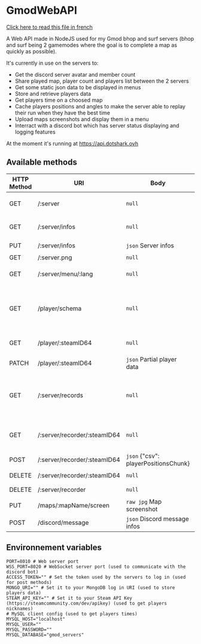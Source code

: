# GmodWebAPI
[Click here to read this file in french](https://github.com/DotShark/GmodWebAPI/blob/main/README_FR.md)

A Web API made in NodeJS used for my Gmod bhop and surf servers (bhop and surf being 2 gamemodes where the goal is to complete a map as quickly as possible).

It's currently in use on the servers to:
- Get the discord server avatar and member count
- Share played map, player count and players list between the 2 servers
- Get some static json data to be displayed in menus
- Store and retrieve players data
- Get players time on a choosed map
- Cache players positions and angles to make the server able to replay their run when they have the best time
- Upload maps screenshots and display them in a menu
- Interract with a discord bot which has server status displaying and logging features

At the moment it's running at https://api.dotshark.ovh

## Available methods
| HTTP Method | URI | Body | Response |
| ----------- | --- | ---- | -------- |
| GET | /:server | `null` | `text` Available methods |
| GET | /:server/infos | `null` | `json` Server infos |
| PUT | /:server/infos | `json` Server infos | `HTTP Status` |
| GET | /:server.png | `null` | `png` | Server icon |
| GET | /:server/menu/:lang | `null` | `json` Menu data |
| GET | /player/schema | `null` | `json` Database schema for a player document |
| GET | /player/:steamID64 | `null` | `json` Player data |
| PATCH | /player/:steamID64 | `json` Partial player data | `HTTP Status` |
| GET | /:server/records | `null` | `json` Get times done on the choosed server |
| GET | /:server/recorder/:steamID64 | `null`| `csv` Table of all the player pos |
| POST | /:server/recorder/:steamID64 | `json` {"csv": playerPositionsChunk} | `HTTP Status` |
| DELETE | /:server/recorder/:steamID64 | `null` | `HTTP Status` |
| DELETE | /:server/recorder | `null` | `HTTP Status` |
| PUT | /maps/:mapName/screen | `raw jpg` Map screenshot | `HTTP Status` |
| POST | /discord/message | `json` Discord message infos | `HTTP Status` |

## Environnement variables
```
PORT=8010 # Web server port
WSS_PORT=8020 # WebSocket server port (used to communicate with the discord bot)
ACCESS_TOKEN="" # Set the token used by the servers to log in (used for post methods)
MONGO_URI="" # Set it to your MongoDB log in URI (used to store players data)
STEAM_API_KEY="" # Set it to your Steam API Key (https://steamcommunity.com/dev/apikey) (used to get players nicknames)
# MySQL client config (used to get players times)
MYSQL_HOST="localhost"
MYSQL_USER=""
MYSQL_PASSWORD=""
MYSQL_DATABASE="gmod_servers"
```
